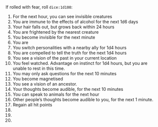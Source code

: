 If rolled with fear, roll `dice:1d100`:

1. For the next hour, you can see invisible creatures
2. You are immune to the effects of alcohol for the next 1d6 days
3. Your hair falls out, but grows back within 24 hours
4. You are frightened by the nearest creature
5. You become invisible for the next minute
6. You are 
7. You switch personalities with a nearby ally for 1d4 hours
8. You are compelled to tell the truth for the next 1d4 hours
9. You see a vision of the past in your current location
10. You feel watched. Advantage on instinct for 1d4 hours, but you are unable to rest in this time.
11. You may only ask questions for the next 10 minutes
12. You become magnetised
13. You see a vision of an ancestor.
14. Your thoughts become audible, for the next 10 minutes
15. You can speak to animals for the next hour
16. Other people’s thoughts become audible to you, for the next 1 minute.
17. Regain all hit points
18.
19.
20.